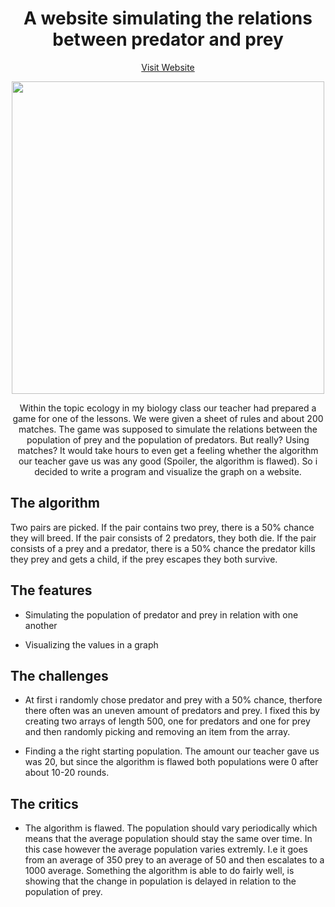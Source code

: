 <html>
<h1 align="center">
A website simulating the relations between predator and prey
</h1>

<p align="center">
<a align="center" href="https://predatorandprey.vercel.app/">Visit Website</a>
 </p>
<p align="center">
<img src="https://user-images.githubusercontent.com/70843626/132389170-fb2514bd-04ca-4bfc-a80f-c0ec745c4c81.png" width=500/>
 </p>

<p align="center"> 
Within the topic ecology in my biology class our teacher had prepared a game for one of the lessons. We were given a sheet of rules and about 200 matches. The game was supposed to
					simulate the relations between the population of prey and the population of predators. But really? Using matches? It would take hours to even get a feeling whether the algorithm
					our teacher gave us was any good (Spoiler, the algorithm is flawed). So i decided to write a program and visualize the graph on a website.</p>
			<div class="page-body">
				<p id="64de29a1-115b-4cf2-9c37-6e102eed9005" class=""></p>
				<h2 id="5c01db26-b258-4d47-97bc-a0f9f6b8834a" class="">The algorithm</h2>
				<p id="85f511a6-3a9c-4927-a97a-2a67e06877af" class="">
					Two pairs are picked. If the pair contains two prey, there is a 50% chance they will breed. If the pair consists of 2 predators, they both die. If the pair consists of a prey and a
					predator, there is a 50% chance the predator kills they prey and gets a child, if the prey escapes they both survive.
				</p>
				<p id="66bbb80a-70b4-484d-8833-c101b6982e80" class=""></p>
				<h2 id="aedfabf3-1c15-4c5e-a210-95a1470c43fb" class="">The features</h2>
				<ul id="3c3f7689-5211-4e52-b801-86464ab9ba59" class="bulleted-list">
					<li style="list-style-type: disc">Simulating the population of predator and prey in relation with one another</li>
				</ul>
				<ul id="86e36005-fb41-4a3b-bb39-3242c6640638" class="bulleted-list">
					<li style="list-style-type: disc">Visualizing the values in a graph</li>
				</ul>
				<h2 id="dcbe8f21-c5e5-4a34-aef2-6b30b93add11" class="">The challenges</h2>
				<ul id="3ed3c727-752b-4117-853f-3815d7ccfcd5" class="bulleted-list">
					<li style="list-style-type: disc">
						At first i randomly chose predator and prey with a 50% chance, therfore there often was an uneven amount of predators and prey. I fixed this by creating two arrays of length
						500, one for predators and one for prey and then randomly picking and removing an item from the array.
					</li>
				</ul>
				<ul id="6f70ca02-f33b-42af-95d7-629d6bfdf008" class="bulleted-list">
					<li style="list-style-type: disc">
						Finding a the right starting population. The amount our teacher gave us was 20, but since the algorithm is flawed both populations were 0 after about 10-20 rounds.
					</li>
				</ul>
				<p id="2551d9e0-afa2-4c7b-87a3-3725e303e761" class=""></p>
				<h2 id="a15d8bbf-0619-45ee-9e2f-9c0ba8eac998" class="">The critics</h2>
				<ul id="47e546cb-9a05-4ca4-b900-457455dc4899" class="bulleted-list">
					<li style="list-style-type: disc">
						The algorithm is flawed. The population should vary periodically which means that the average population should stay the same over time. In this case however the average
						population varies extremly. I.e it goes from an average of 350 prey to an average of 50 and then escalates to a 1000 average. Something the algorithm is able to do fairly well,
						is showing that the change in population is delayed in relation to the population of prey.
					</li>
				</ul>
				<p id="6d72c8ef-1277-47a3-80d6-fb33a10596fc" class=""></p>
				<p id="e2f36bf5-d438-4b90-947e-b2e72882b024" class=""></p>
			</div>
		</article>
	</body>
</html>

